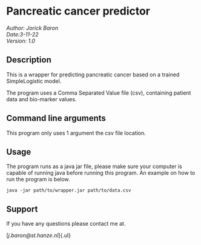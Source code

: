 # Pancreatic cancer predictor

*Author: Jorick Baron\
Date:3-11-22\
Version: 1.0*

## Description

This is a wrapper for predicting pancreatic cancer based on a trained SimpleLogistic model.

The program uses a Comma Separated Value file (csv), containing patient data and bio-marker values.

## Command line arguments

This program only uses 1 argument the csv file location.

## Usage

The program runs as a java jar file, please make sure your computer is capable of running java before running this program. An example on how to run the program is below.

`java -jar path/to/wrapper.jar path/to/data.csv`

## Support

If you have any questions please contact me at.

[*j.baron\@st.hanze.nl*]{.ul}
